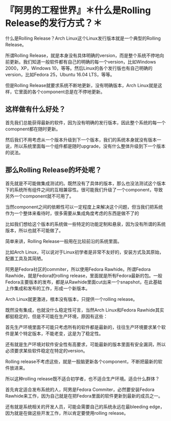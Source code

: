 # 『阿男的工程世界』＊什么是Rolling Release的发行方式？＊

什么是Rolling Release？Arch Linux这个Linux发行版本就是一个典型的Rolling Release。

所谓Rolling Release，就是本身没有具体明确的version，而是整个系统不停地向前更新。我们知道一般软件都有自己的明确的每一个version，比如Windows 2000，XP，Windows 10，等等。然后Linux的各个发行版也有自己明确的version，比如Fedora 25，Ubuntu 16.04 LTS，等等。

但是Rolling Release就要求系统不断地更新，没有明确版本，Arch Linux就是这样，它里面的各个component总是在不停地更新。

## 这样做有什么好处？

首先我们总能获得最新的软件，因为没有明确的发行版本，因此整个系统的每一个comopnent都在随时更新。

然后我们不用考虑从一个版本升级到下一个版本，我们的系统本身就没有版本一说，所以系统里面每一个组件都是随时upgrade，没有什么整体升级到下一个版本的说法。

## 那么Rolling Release的坏处呢？

首先就是不可能做集成测试的。既然没有了具体的版本，那么也没法测试这个版本下的系统所有组件之间的互相兼容性。很可能我们升级了一个component，导致另外一个component就不可用了。

当然component之间的依赖性可以一定程度上来解决这个问题，但当我们把系统作为一个整体来看待时，很多需要从集成角度考虑的东西是做不了的

比如我们想给这个版本的系统做一些特定的功能定制和悬泉，因为没有所谓的系统版本，所以也就不可能做了。

简单来讲，Rolling Release一般用在比较前沿的系统里面。

比如Arch Linux，可以说对于Linux初学者是非常不友好的，安装方式及其原始，配置工具及其简陋。

阿男是Fedora社区的commiter，所以使用Fedora Rawhide。所谓Fedora Rawhide，就是Fedora的rolling release，里面就是所有Fedora最新的包。一般Fedora主要版本的发布，都是从Rawhide里面cut出来一个snapshot，在此基础上作集成和发布的工作，形成一个新版本。

Arch Linux就更激进，根本没有版本，只提供一个rolling release。

既然没有集成，也就没什么稳定性可言，当然Arch Linux和Fedora Rawhide其实都挺稳定的，但是不可能在生产环境，原因有这些：

首先生产环境里面不可能只考虑所有的软件都是最新的，往往生产环境要求某个软件是某个特定版本，不能老变，这是为了稳定性。

还有就是生产环境对软件安全性有高要求，可能最新的版本里面有安全漏洞，所以必须要求某些软件稳定在特定的version。

Rolling release不考虑这些，就是一股脑更新各个component，不断把最新的软件放进来。

所以这种rolling release既不适合初学者，也不适合生产环境。适合什么群体？

首先肯定适合发布系统的人，阿男是Fedora Commiter，必然要安装Fedora Rawhide来工作，因为自己就是在把Fedora里面的软件更新到最新的成员之一。

还有就是系统相关的开发人员，可能会需要自己的系统永远在最bleeding edge，因为就是在做这些开发工作，所以肯定要使用rolling release。
